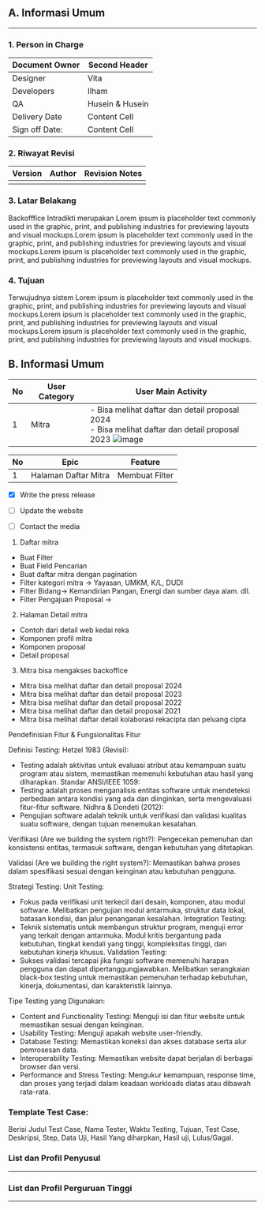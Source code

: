 ## A. Informasi Umum
___
### 1. Person in Charge
| Document Owner | Second Header |
| -------------- | ------------- |
| Designer | Vita |
| Developers| Ilham
| QA | Husein & Husein |
| Delivery Date | Content Cell |
| Sign off Date: | Content Cell |

### 2. Riwayat Revisi
| Version | Author | Revision Notes |
| ------- | ------ | -------------- |
|  |  |  |

### 3. Latar Belakang
Backofffice Intradikti merupakan Lorem ipsum is placeholder text commonly used in the graphic, print, and publishing industries for previewing layouts and visual mockups.Lorem ipsum is placeholder text commonly used in the graphic, print, and publishing industries for previewing layouts and visual mockups.Lorem ipsum is placeholder text commonly used in the graphic, print, and publishing industries for previewing layouts and visual mockups.

### 4. Tujuan
Terwujudnya sistem Lorem ipsum is placeholder text commonly used in the graphic, print, and publishing industries for previewing layouts and visual mockups.Lorem ipsum is placeholder text commonly used in the graphic, print, and publishing industries for previewing layouts and visual mockups.Lorem ipsum is placeholder text commonly used in the graphic, print, and publishing industries for previewing layouts and visual mockups.

## B. Informasi Umum
| No | User Category | User Main Activity |
| -- | ------ | -------------- |
| 1 | Mitra | - Bisa melihat daftar dan detail proposal 2024 <br> - Bisa melihat daftar dan detail proposal 2023 ![image](https://www.google.com/url?sa=i&url=https%3A%2F%2Fwww.sciencefocus.com%2Fplanet-earth%2Fmountains&psig=AOvVaw3dA5WlMo1Xapjc2vbnqLkj&ust=1709093916823000&source=images&cd=vfe&opi=89978449&ved=0CBIQjRxqFwoTCKiO9I_VyoQDFQAAAAAdAAAAABAE) | - Bisa melihat daftar dan detail proposal 2022 | - Bisa melihat daftar dan detail proposal 2021 | - Mitra bisa melihat daftar dan detail proposal 2021 | 

| No | Epic | Feature |
| -- | ------ | -------------- |
| 1  | Halaman Daftar Mitra | Membuat Filter| Membuat Field Pencarian |

- [x] Write the press release
- [ ] Update the website
- [ ] Contact the media
             

1. Daftar mitra
- Buat Filter
- Buat Field Pencarian
- Buat daftar mitra dengan pagination
- Filter kategori mitra -> Yayasan, UMKM, K/L, DUDI
- Filter Bidang-> Kemandirian Pangan, Energi dan sumber daya alam. dll.
- Filter Pengajuan Proposal ->
2. Halaman Detail mitra 
- Contoh dari detail web kedai reka
- Komponen profil mitra
- Komponen proposal
- Detail proposal
3. Mitra bisa mengakses backoffice
- Mitra bisa melihat daftar dan detail proposal 2024
- Mitra bisa melihat daftar dan detail proposal 2023
- Mitra bisa melihat daftar dan detail proposal 2022
- Mitra bisa melihat daftar dan detail proposal 2021
- Mitra bisa melihat daftar detail kolaborasi rekacipta dan peluang cipta

Pendefinisian Fitur & Fungsionalitas Fitur

Definisi Testing:
Hetzel 1983 (Revisi):
- Testing adalah aktivitas untuk evaluasi atribut atau kemampuan suatu program atau sistem, memastikan memenuhi kebutuhan atau hasil yang diharapkan.
Standar ANSI/IEEE 1059:
- Testing adalah proses menganalisis entitas software untuk mendeteksi perbedaan antara kondisi yang ada dan diinginkan, serta mengevaluasi fitur-fitur software.
Nidhra & Dondeti (2012):
- Pengujian software adalah teknik untuk verifikasi dan validasi kualitas suatu software, dengan tujuan menemukan kesalahan.

Verifikasi (Are we building the system right?): 
Pengecekan pemenuhan dan konsistensi entitas, termasuk software, dengan kebutuhan yang ditetapkan.

Validasi (Are we building the right system?): 
Memastikan bahwa proses dalam spesifikasi sesuai dengan keinginan atau kebutuhan pengguna.

Strategi Testing:
Unit Testing:
- Fokus pada verifikasi unit terkecil dari desain, komponen, atau modul software.
Melibatkan pengujian modul antarmuka, struktur data lokal, batasan kondisi, dan jalur penanganan kesalahan.
Integration Testing:
- Teknik sistematis untuk membangun struktur program, menguji error yang terkait dengan antarmuka.
Modul kritis bergantung pada kebutuhan, tingkat kendali yang tinggi, kompleksitas tinggi, dan kebutuhan kinerja khusus.
Validation Testing:
- Sukses validasi tercapai jika fungsi software memenuhi harapan pengguna dan dapat dipertanggungjawabkan.
Melibatkan serangkaian black-box testing untuk memastikan pemenuhan terhadap kebutuhan, kinerja, dokumentasi, dan karakteristik lainnya.

Tipe Testing yang Digunakan:
- Content and Functionality Testing:
Menguji isi dan fitur website untuk memastikan sesuai dengan keinginan.
- Usability Testing:
Menguji apakah website user-friendly.
- Database Testing:
Memastikan koneksi dan akses database serta alur pemrosesan data.
- Interoperability Testing:
Memastikan website dapat berjalan di berbagai browser dan versi.
- Performance and Stress Testing:
Mengukur kemampuan, response time, dan proses yang terjadi dalam keadaan workloads diatas atau dibawah rata-rata.

### Template Test Case:
Berisi Judul Test Case, Nama Tester, Waktu Testing, Tujuan, Test Case, Deskripsi, Step, Data Uji, Hasil Yang diharpkan, Hasil uji, Lulus/Gagal.

### List dan Profil Penyusul
___
### List dan Profil Perguruan Tinggi
___

